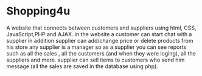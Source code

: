 # Shopping4u
A website that connects between customers and suppliers using html, CSS, JavaScript,PHP and AJAX.
in the website a customer can start chat with a supplier
in addition supplier can add/change price or delete products from his store
any supplier is a manager so as a supplier you can see reports such as all the sales , all the customers (and when they were loging), all the suppliers and more.
supplier can sell items to customers who send him message (all the sales are saved in the database using php).

